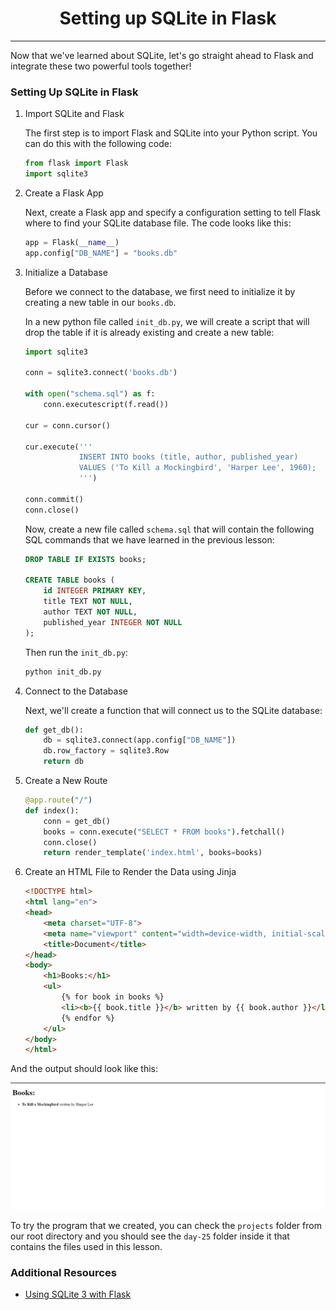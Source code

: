 <h1 align="center">Setting up SQLite in Flask</h1>

---

Now that we've learned about SQLite, let's go straight ahead to Flask and integrate these two powerful tools together!

### Setting Up SQLite in Flask


1. Import SQLite and Flask

    The first step is to import Flask and SQLite into your Python script. You can do this with the following code:

    ```python
    from flask import Flask
    import sqlite3
    ```

2. Create a Flask App

    Next, create a Flask app and specify a configuration setting to tell Flask where to find your SQLite database file. The code looks like this:

    ```python
    app = Flask(__name__)
    app.config["DB_NAME"] = "books.db"
    ```

3. Initialize a Database

    Before we connect to the database, we first need to initialize it by creating a new table in our `books.db`.

    In a new python file called `init_db.py`, we will create a script that will drop the table if it is already existing and create a new table:

    ```python
    import sqlite3

    conn = sqlite3.connect('books.db')

    with open("schema.sql") as f:
        conn.executescript(f.read())

    cur = conn.cursor()

    cur.execute('''
                INSERT INTO books (title, author, published_year) 
                VALUES ('To Kill a Mockingbird', 'Harper Lee', 1960);
                ''')

    conn.commit()
    conn.close()
    ```

    Now, create a new file called `schema.sql` that will contain the following SQL commands that we have learned in the previous lesson:

    ```sql
    DROP TABLE IF EXISTS books;

    CREATE TABLE books (
        id INTEGER PRIMARY KEY,
        title TEXT NOT NULL,
        author TEXT NOT NULL,
        published_year INTEGER NOT NULL
    );
    ```

    Then run the `init_db.py`:

    ```python
    python init_db.py
    ```

4. Connect to the Database

    Next, we'll create a function that will connect us to the SQLite database:

    ```python
    def get_db():
        db = sqlite3.connect(app.config["DB_NAME"])
        db.row_factory = sqlite3.Row
        return db
    ```

5. Create a New Route

    ```python
    @app.route("/") 
    def index():    
        conn = get_db()
        books = conn.execute("SELECT * FROM books").fetchall()
        conn.close()
        return render_template('index.html', books=books)
    ```
6. Create an HTML File to Render the Data using Jinja

    ```html
    <!DOCTYPE html>
    <html lang="en">
    <head>
        <meta charset="UTF-8">
        <meta name="viewport" content="width=device-width, initial-scale=1.0">
        <title>Document</title>
    </head>
    <body>
        <h1>Books:</h1>
        <ul>
            {% for book in books %}
            <li><b>{{ book.title }}</b> written by {{ book.author }}</li>        
            {% endfor %}
        </ul>
    </body>
    </html>
    ```

And the output should look like this:

![Day 25 Output Image](image.png)

To try the program that we created, you can check the `projects` folder from our root directory and you should see the `day-25` folder inside it that contains the files used in this lesson.


### Additional Resources

- [Using SQLite 3 with Flask](https://flask.palletsprojects.com/en/3.0.x/patterns/sqlite3/)